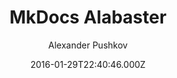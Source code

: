 ---
title: MkDocs Alabaster
github: https://github.com/notpushkin/mkdocs-alabaster
demo: https://mkdocs-alabaster.ale.sh/
author: Alexander Pushkov
ssg:
  - MkDocs
cms:
  - No Cms
date: 2016-01-29T22:40:46.000Z
github_branch: master
description: Alabaster port for MkDocs
stale: false
---
